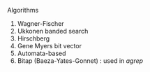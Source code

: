 
Algorithms
1. Wagner-Fischer
2. Ukkonen banded search
3. Hirschberg
4. Gene Myers bit vector 
5. Automata-based
6. Bitap (Baeza-Yates-Gonnet) : used in *agrep*

